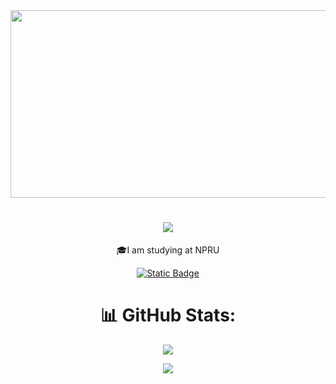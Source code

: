 <div id="header" align="center">
  <img src="https://static.wikia.nocookie.net/animal-jam-clans-1/images/8/85/Purple_flower_gif.gif" width="550" height="300"/>
  <h1 align="center">
    <img src="https://readme-typing-svg.herokuapp.com/?font=Righteous&size=35&color=C8A2C8&center=true&vCenter=true&width=500&height=70&duration=4000&lines=Hi+There!+👋;+I'm+Angkan+Baitoey!;" />
</h1>
  <p>
  🎓I am studying at NPRU<br>
  </p>
  
</div>

<div id="badges"  align="center">
<a href="https://www.facebook.com/Justl3est">
    <img alt="Static Badge" src="https://img.shields.io/badge/facebook-angkan?style=for-the-badge&logo=facebook&color=%234267b2">
  </a>
  <br>

# 📊 GitHub Stats:
![](https://github-readme-stats.vercel.app/api/top-langs/?username=justbest2003&theme=dark&hide_border=false&include_all_commits=false&count_private=false&layout=compact)

[![](https://visitcount.itsvg.in/api?id=justbest2003&icon=0&color=0)](https://visitcount.itsvg.in)
<!-- Proudly created with GPRM ( https://gprm.itsvg.in ) -->

</div>

